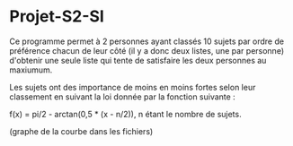 # Projet-S2-SI

Ce programme permet à 2 personnes ayant classés 10 sujets par ordre de préférence chacun de leur côté 
(il y a donc deux listes, une par personne) d'obtenir une seule liste qui tente de satisfaire les deux personnes au maxiumum.

Les sujets ont des importance de moins en moins fortes selon leur classement en suivant la loi donnée par la fonction suivante :

f(x) = pi/2 - arctan(0,5 * (x - n/2)), n étant le nombre de sujets.

(graphe de la courbe dans les fichiers)
